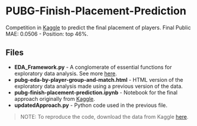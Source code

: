 # PUBG-Finish-Placement-Prediction
Competition in [Kaggle](https://www.kaggle.com/c/pubg-finish-placement-prediction) to predict the final placement of players. Final Public MAE: 0.0506 - Position: top 46%.

## Files
 * **EDA_Framework.py** - A conglomerate of essential functions for exploratory data analysis. See more [here](https://github.com/Bielos/EDA-Framework).
 * **pubg-eda-by-player-group-and-match.html** - HTML version of the exploratory data analysis made using a previous version of the data.
 * **pubg-finish-placement-prediction.ipynb** - Notebook for the final approach originally from [Kaggle](https://www.kaggle.com/danielmartinezb/pubg-finish-placement-prediction).
 * **updatedApproach.py** - Python code used in the previous file.
 
 > NOTE: To reproduce the code, download the data from Kaggle [here](https://www.kaggle.com/c/pubg-finish-placement-prediction/data).
